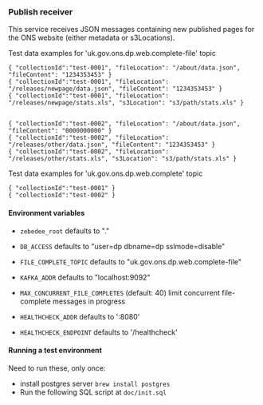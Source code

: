 ### Publish receiver

This service receives JSON messages containing new published pages for
the ONS website (either metadata or s3Locations).

Test data examples for 'uk.gov.ons.dp.web.complete-file' topic
```
{ "collectionId":"test-0001", "fileLocation": "/about/data.json", "fileContent": "1234353453" }
{ "collectionId":"test-0001", "fileLocation": "/releases/newpage/data.json", "fileContent": "1234353453" }
{ "collectionId":"test-0001", "fileLocation": "/releases/newpage/stats.xls", "s3Location": "s3/path/stats.xls" }


{ "collectionId":"test-0002", "fileLocation": "/about/data.json", "fileContent": "0000000000" }
{ "collectionId":"test-0002", "fileLocation": "/releases/other/data.json", "fileContent": "1234353453" }
{ "collectionId":"test-0002", "fileLocation": "/releases/other/stats.xls", "s3Location": "s3/path/stats.xls" }
```

Test data examples for 'uk.gov.ons.dp.web.complete' topic
```
{ "collectionId":"test-0001" }
{ "collectionId":"test-0002" }
```

#### Environment variables
* `zebedee_root` defaults to "."
* `DB_ACCESS` defaults to "user=dp dbname=dp sslmode=disable"
* `FILE_COMPLETE_TOPIC` defaults to "uk.gov.ons.dp.web.complete-file"
* `KAFKA_ADDR` defaults to "localhost:9092"
* `MAX_CONCURRENT_FILE_COMPLETES` (default: 40) limit concurrent file-complete messages in progress

* `HEALTHCHECK_ADDR` defaults to ':8080'
* `HEALTHCHECK_ENDPOINT` defaults to '/healthcheck'

#### Running a test environment

Need to run these, only once:
* install postgres server ```brew install postgres```
* Run the following SQL script at `doc/init.sql`
